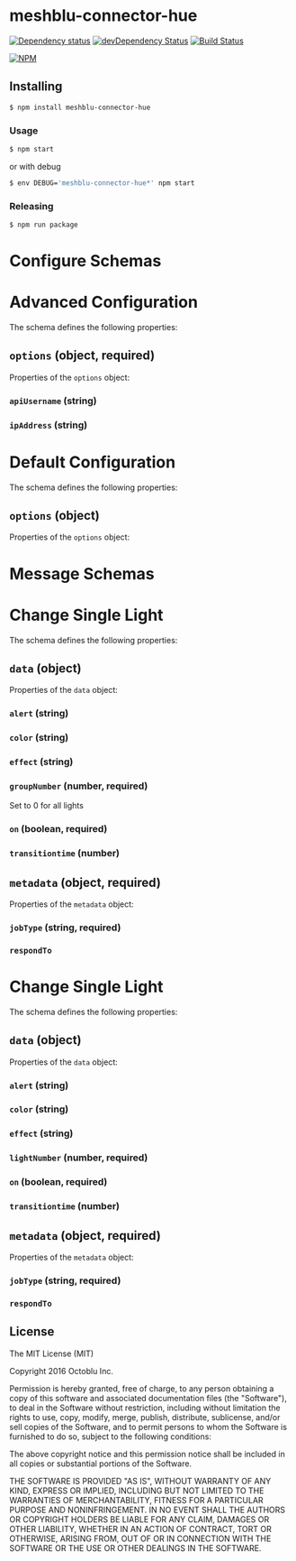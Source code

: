 # meshblu-connector-hue

[![Dependency status](http://img.shields.io/david/octoblu/meshblu-connector-hue.svg?style=flat)](https://david-dm.org/octoblu/meshblu-connector-hue)
[![devDependency Status](http://img.shields.io/david/dev/octoblu/meshblu-connector-hue.svg?style=flat)](https://david-dm.org/octoblu/meshblu-connector-hue#info=devDependencies)
[![Build Status](http://img.shields.io/travis/octoblu/meshblu-connector-hue.svg?style=flat&branch=master)](https://travis-ci.org/octoblu/meshblu-connector-hue)

[![NPM](https://nodei.co/npm/meshblu-connector-hue.svg?style=flat)](https://npmjs.org/package/meshblu-connector-hue)

## Installing

```bash
$ npm install meshblu-connector-hue
```

### Usage

```bash
$ npm start
```

or with debug

```bash
$ env DEBUG='meshblu-connector-hue*' npm start
```

### Releasing

```bash
$ npm run package
```

# Configure Schemas

# Advanced Configuration

The schema defines the following properties:

## `options` (object, required)

Properties of the `options` object:

### `apiUsername` (string)

### `ipAddress` (string)

# Default Configuration

The schema defines the following properties:

## `options` (object)

Properties of the `options` object:

# Message Schemas

# Change Single Light

The schema defines the following properties:

## `data` (object)

Properties of the `data` object:

### `alert` (string)

### `color` (string)

### `effect` (string)

### `groupNumber` (number, required)

Set to 0 for all lights

### `on` (boolean, required)

### `transitiontime` (number)

## `metadata` (object, required)

Properties of the `metadata` object:

### `jobType` (string, required)

### `respondTo`

# Change Single Light

The schema defines the following properties:

## `data` (object)

Properties of the `data` object:

### `alert` (string)

### `color` (string)

### `effect` (string)

### `lightNumber` (number, required)

### `on` (boolean, required)

### `transitiontime` (number)

## `metadata` (object, required)

Properties of the `metadata` object:

### `jobType` (string, required)

### `respondTo`

## License

The MIT License (MIT)

Copyright 2016 Octoblu Inc.

Permission is hereby granted, free of charge, to any person obtaining a copy
of this software and associated documentation files (the "Software"), to deal
in the Software without restriction, including without limitation the rights
to use, copy, modify, merge, publish, distribute, sublicense, and/or sell
copies of the Software, and to permit persons to whom the Software is
furnished to do so, subject to the following conditions:

The above copyright notice and this permission notice shall be included in
all copies or substantial portions of the Software.

THE SOFTWARE IS PROVIDED "AS IS", WITHOUT WARRANTY OF ANY KIND, EXPRESS OR
IMPLIED, INCLUDING BUT NOT LIMITED TO THE WARRANTIES OF MERCHANTABILITY,
FITNESS FOR A PARTICULAR PURPOSE AND NONINFRINGEMENT. IN NO EVENT SHALL THE
AUTHORS OR COPYRIGHT HOLDERS BE LIABLE FOR ANY CLAIM, DAMAGES OR OTHER
LIABILITY, WHETHER IN AN ACTION OF CONTRACT, TORT OR OTHERWISE, ARISING FROM,
OUT OF OR IN CONNECTION WITH THE SOFTWARE OR THE USE OR OTHER DEALINGS IN
THE SOFTWARE.
